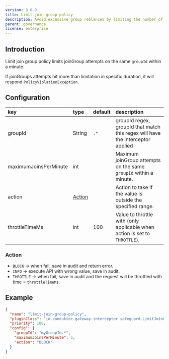 ```yaml
---
version: 3.0.0
title: Limit join group policy
description: Avoid excessive group reblances by limiting the number of consumer group joins.
parent: governance
license: enterprise
---
```


## Introduction

Limit join group policy limits joinGroup attempts on the same `groupId` within a minute.


If joinGroups attempts hit more than limitation in specific duration, it will respond `PolicyViolationException`.

## Configuration

| key                    | type               | default | description                                                                    |
|:-----------------------|:-------------------|:--------|:-------------------------------------------------------------------------------|
| groupId                | String             | `.*`    | groupId regex, groupId that match this regex will have the interceptor applied |
| maximumJoinsPerMinute  | int                |         | Maximum joinGroup attempts on the same `groupId` within a minute.              |
| action                 | [Action](#action)  |         | Action to take if the value is outside the specified range.                    |
| throttleTimeMs         | int                | 100     | Value to throttle with (only applicable when action is set to `THROTTLE`).     |

### Action

- `BLOCK` → when fail, save in audit and return error.
- `INFO` → execute API with wrong value, save in audit.
- `THROTTLE` → when fail, save in audit and the request will be throttled with time = `throttleTimeMs`.

## Example

```json
{
  "name": "limit-join-group-policy",
  "pluginClass": "io.conduktor.gateway.interceptor.safeguard.LimitJoinGroupPolicyPlugin",
  "priority": 100,
  "config": {
    "groupId": "myGroupId.*",
    "maximumJoinsPerMinute": 5,
    "action": "BLOCK"
  }
}
```